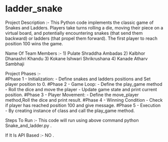 # ladder_snake 

Project Description :- 
                     This Python code implements the classic game of Snakes and Ladders. Players take turns rolling a die, moving their piece on a virtual board, and potentially encountering snakes (that send 
                     them backward) or ladders (that propel them forward). The first player to reach position 100 wins the game.
                    
Name Of Team Members :-
                     1) Pulate Shraddha Ambadas 
                     2) Kalbhor Dhanashri Khandu
                     3) Kokane Ishwari Shrikrushana
                     4) Kanade Atharv Sambhaji 

Project Phases :-  
                  #Phase 1 - Initialization:
                           - Define snakes and ladders positions and Set player position to 0.
                  #Phase 2 - Game Loop:
                           - Define the play_game method
                           - Roll the dice and move the player
                           - Update game state and print current position.
                  #Phase 3 -  Player Movement:
                           - Define the move_player method,Roll the dice and print result.
                  #Phase 4 - Winning Condition
                           - Check if player has reached position 100 and give message.
                  #Phase 5 - Execution
                           - By creating instance of class and call the play_game method.
                           

Steps To Run :- This code will run using above command python Snake_and_ladder.py .
               
If It Is API Based :- NO .                     

